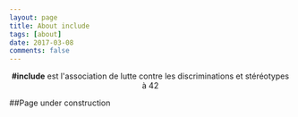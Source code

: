 ```yaml
---
layout: page
title: About include
tags: [about]
date: 2017-03-08
comments: false
---
```

    
<center><b>#include</b> est l'association de lutte contre les discriminations et stéréotypes à 42</center>

##Page under construction
